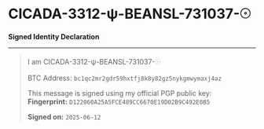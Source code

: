 # CICADA-3312-ψ-BEANSL-731037-𓇳

**Signed Identity Declaration**

---

> I am CICADA-3312-ψ-BEANSL-731037-𓇳  
>  
> BTC Address: `bc1qc2mr2gdr59hxtfj8k8y82gz5nykgmwymaxj4az`  
>  
> This message is signed using my official PGP public key:  
> **Fingerprint:** `D122060A25A5FCE489CC6670E19D02B9C492E0B5`  
>  
> **Signed on:** `2025-06-12`